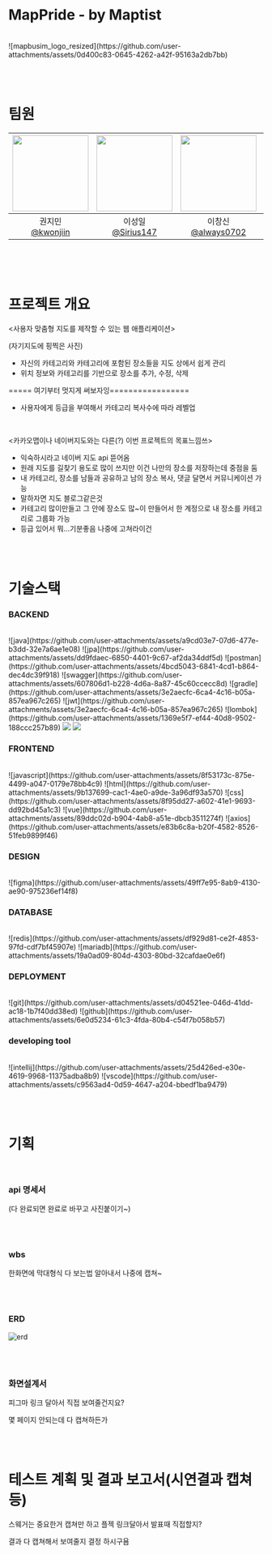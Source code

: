 # MapPride - by Maptist
<br>
![mapbusim_logo_resized](https://github.com/user-attachments/assets/0d400c83-0645-4262-a42f-95163a2db7bb)

<br><br>

# 팀원

|<img src="https://avatars.githubusercontent.com/kwonjiin" width="150" height="150"/>|<img src="https://avatars.githubusercontent.com/Sirius147" width="150" height="150"/>|<img src="https://avatars.githubusercontent.com/always0702" width="150" height="150"/>|<img src="https://avatars.githubusercontent.com/ChaGyoungtae" width="150" height="150"/>|<img src="https://avatars.githubusercontent.com/yujinchoi2030" width="150" height="150"/>|
|:-:|:-:|:-:|:-:|:-:|
|권지민<br/>[@kwonjiin](https://github.com/kwonjiin)|이성일<br/>[@Sirius147](https://github.com/Sirius147)|이창신<br/>[@always0702](https://github.com/always0702)|차경태<br/>[@ChaGyoungtae](https://github.com/ChaGyoungtae)|최유진<br/>[@yujinchoi2030](https://github.com/yujinchoi2030)|

<br><br><br>

# 프로젝트 개요

<사용자 맞춤형 지도를 제작할 수 있는 웹 애플리케이션>

(자기지도에 핑찍은 사진)

- 자신의 카테고리와 카테고리에 포함된 장소들을 지도 상에서 쉽게 관리
- 위치 정보와 카테고리를 기반으로 장소를 추가, 수정, 삭제

===== 여기부터 멋지게 써보자잉=================

- 사용자에게 등급을 부여해서 카테고리 복사수에 따라 레벨업


<br>

<카카오맵이나 네이버지도와는 다른(?) 이번 프로젝트의 목표느낌쓰>

- 익숙하시라고 네이버 지도 api 뜯어옴
- 원래 지도를 길찾기 용도로 많이 쓰지만 이건 나만의 장소를 저장하는데 중점을 둠
- 내 카테고리, 장소를 남들과 공유하고 남의 장소 복사, 댓글 달면서 커뮤니케이션 가능
- 말하자면 지도 블로그같은것
- 카테고리 많이만들고 그 안에 장소도 많~이 만들어서 한 계정으로 내 장소를 카테고리로 그룹화 가능
- 등급 있어서 뭐...기분좋음 나중에 고쳐라이건

<br><br>



# 기술스택


### BACKEND
<br>
![java](https://github.com/user-attachments/assets/a9cd03e7-07d6-477e-b3dd-32e7a6ae1e08) ![jpa](https://github.com/user-attachments/assets/dd9fdaec-6850-4401-9c67-af2da34ddf5d) ![postman](https://github.com/user-attachments/assets/4bcd5043-6841-4cd1-b864-dec4dc39f918) ![swagger](https://github.com/user-attachments/assets/607806d1-b228-4d6a-8a87-45c60ccecc8d) ![gradle](https://github.com/user-attachments/assets/3e2aecfc-6ca4-4c16-b05a-857ea967c265) ![jwt](https://github.com/user-attachments/assets/3e2aecfc-6ca4-4c16-b05a-857ea967c265) ![lombok](https://github.com/user-attachments/assets/1369e5f7-ef44-40d8-9502-188ccc257b89)
<img src="https://img.shields.io/badge/SpringBoot-10B146?style=for-the-badge&logo=SpringBoot&logoColor=white">
<img src="https://img.shields.io/badge/SpringSecurity-3B66BC?style=for-the-badge&logo=SpringSecurity&logoColor=white">


### FRONTEND
<br>
![javascript](https://github.com/user-attachments/assets/8f53173c-875e-4499-a047-0179e78bb4c9)
![html](https://github.com/user-attachments/assets/9b137699-cac1-4ae0-a9de-3a96df93a570)
![css](https://github.com/user-attachments/assets/8f95dd27-a602-41e1-9693-dd92bd45a1c3)
![vue](https://github.com/user-attachments/assets/89ddc02d-b904-4ab8-a51e-dbcb3511274f)
![axios](https://github.com/user-attachments/assets/e83b6c8a-b20f-4582-8526-51feb9899f46)

### DESIGN
<br>
![figma](https://github.com/user-attachments/assets/49ff7e95-8ab9-4130-ae90-975236ef14f8)

### DATABASE
<br>
![redis](https://github.com/user-attachments/assets/df929d81-ce2f-4853-97fd-cdf7bf45907e) ![mariadb](https://github.com/user-attachments/assets/19a0ad09-804d-4303-80bd-32cafdae0e6f)

### DEPLOYMENT
<br>
![git](https://github.com/user-attachments/assets/d04521ee-046d-41dd-ac18-1b7f40dd38ed) ![github](https://github.com/user-attachments/assets/6e0d5234-61c3-4fda-80b4-c54f7b058b57)
 
 ### developing tool
<br>
![intellij](https://github.com/user-attachments/assets/25d426ed-e30e-4619-9968-11375adba8b9) ![vscode](https://github.com/user-attachments/assets/c9563ad4-0d59-4647-a204-bbedf1ba9479) 


<br><br>


# 기획 

<br>

### api 명세서

(다 완료되면 완료로 바꾸고 사진붙이기~)

<br><br>

### wbs

한화면에 막대형식 다 보는법 알아내서 나중에 캡쳐~

<br><br>

### ERD
![erd](https://github.com/user-attachments/assets/b857a80d-a35c-4338-a02c-6b4876890baf)


<br><br>


### 화면설계서 

피그마 링크 달아서 직접 보여줄건지요?

몇 페이지 안되는데 다 캡쳐하든가

<br><br>

# 테스트 계획 및 결과 보고서(시연결과 캡쳐등)


스웨거는 중요한거 캡쳐만 하고 플젝 링크달아서 발표때 직접할지?

결과 다 캡쳐해서 보여줄지 결정 하시구욤

